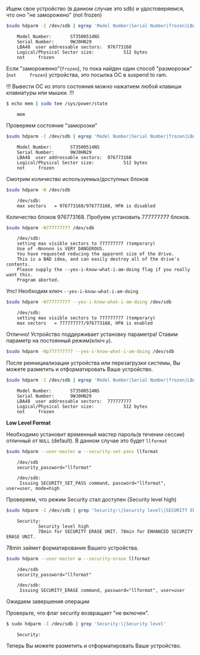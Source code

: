 
Ищем свое устройство (в данном случае это sdb) и удостоверяемся, что оно "не 
заморожено" (not     frozen)
```bash
$sudo hdparm -I /dev/sdb | egrep 'Model Number|Serial Number|frozen|LBA48|Sector size'
```

        Model Number:       ST3500514NS                             
        Serial Number:      9WJ0HN29
        LBA48  user addressable sectors:  976773168
        Logical/Physical Sector size:           512 bytes
        not     frozen


Если "замороженно"(`frozen`), то пока найден один способ "разморозки"(`not     frozen`) устройства, это 
посылка ОС в suspend to ram.

!!! Вывести ОС из этого состояния можно нажатием любой клавиши клавиатуры или 
мышки. !!!

```bash
$ echo mem | sudo tee /sys/power/state
```

        mem


Проверяем состояние "заморозки"

```bash
$sudo hdparm -I /dev/sdb | egrep 'Model Number|Serial Number|frozen|LBA48|Sector size'
```

        Model Number:       ST3500514NS                             
        Serial Number:      9WJ0HN29
        LBA48  user addressable sectors:  976773168
        Logical/Physical Sector size:           512 bytes
        not     frozen

Смотрим количество используемых/доступных блоков
```bash
$sudo hdparm -N /dev/sdb
```

        /dev/sdb:
        max sectors   = 976773168/976773168, HPA is disabled

Количество блоков 976773168. Пробуем установить 777777777 блоков.
```bash
$sudo hdparm -N777777777 /dev/sdb
```

        /dev/sdb:
        setting max visible sectors to 777777777 (temporary)
        Use of -Nnnnnn is VERY DANGEROUS.
        You have requested reducing the apparent size of the drive.
        This is a BAD idea, and can easily destroy all of the drive's contents.
        Please supply the --yes-i-know-what-i-am-doing flag if you really want this.
        Program aborted.

Упс! Необходим ключ `--yes-i-know-what-i-am-doing`

```bash
$sudo hdparm -N777777777 --yes-i-know-what-i-am-doing /dev/sdb
```

        /dev/sdb:
        setting max visible sectors to 777777777 (temporary)
        max sectors   = 777777777/976773168, HPA is enabled

Отлично! Устройство поддерживает установку параметра! Ставим параметр на 
постоянный режим(ключ `p`).
```bash
$sudo hdparm -Np777777777 --yes-i-know-what-i-am-doing /dev/sdb
```
После реинициализации устройства или перезагрузки системы, Вы можете разметить и отформатировать Ваше устройство.
```bash
$sudo hdparm -I /dev/sdb | egrep 'Model Number|Serial Number|frozen|LBA48|Sector size'
```

        Model Number:       ST3500514NS                             
        Serial Number:      9WJ0HN29
        LBA48  user addressable sectors:  777777777
        Logical/Physical Sector size:           512 bytes
        not     frozen

**Low Level Format**

Необходимо установит временный мастер пароль(в течении сессии) отличный от `NULL`
(default). В данном случае это будет `llformat`
```bash
$sudo hdparm --user-master u --security-set-pass llformat 
```

        /dev/sdb
        security_password="llformat"

        /dev/sdb:
         Issuing SECURITY_SET_PASS command, password="llformat", user=user, mode=high


Проверяем, что режим Security стал доступен (Security level high) 
```bash
$sudo hdparm -I /dev/sdb | grep 'Security:\|Security level\|SECURITY ERASE UNIT.'
```

        Security:
                Security level high
                78min for SECURITY ERASE UNIT. 78min for ENHANCED SECURITY ERASE UNIT.


78min займет форматирование Вашего устройства.
```bash
$sudo hdparm --user-master u --security-erase llformat 
```

        /dev/sdb
        security_password="llformat"

        /dev/sdb:
         Issuing SECURITY_ERASE command, password="llformat", user=user

Ожидаем завершения операции

Проверьте, что флаг security возвращает "не включен". 
```bash
$ sudo hdparm -I /dev/sdb | grep 'Security:\|Security level'
```

        Security:


Теперь Вы можете разметить и отформатировать Ваше устройство.
